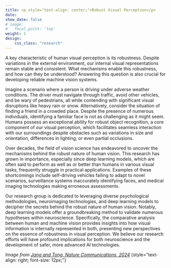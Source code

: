 ```yaml
---
title: <p style="text-align: center;">Robust Visual Perception</p>
date: 
show_date: false
# image:
#   focal_point: 'top'
weight: 1
design:
    css_class: "research"
---
```


A key characteristic of human visual perception is its robustness. Despite variations in the external environment, our internal visual representations remain stable and consistent. What mechanisms enable this robustness, and how can they be understood? Answering this question is also crucial for developing reliable machine vision systems.

<!--more-->

Imagine a scenario where a person is driving under adverse weather conditions. The driver must navigate through traffic, avoid other vehicles, and be wary of pedestrians, all while contending with significant visual disruptions like heavy rain or snow. Alternatively, consider the situation of finding a friend in a crowded place. Despite the presence of numerous individuals, identifying a familiar face is not as challenging as it might seem. Humans possess an exceptional ability for robust object recognition, a core component of our visual perception, which facilitates seamless interaction with our surroundings despite obstacles such as variations in size and orientation, differences in lighting, or even partial occlusions. 

Over decades, the field of vision science has endeavored to uncover the mechanisms behind the robust nature of human vision. This research has grown in importance, especially since deep learning models, which are often said to perform as well as or better than humans in various visual tasks, frequently struggle in practical applications. Examples of these shortcomings include self-driving vehicles failing to adapt to novel scenarios, surveillance systems inaccurately identifying faces, and medical imaging technologies making erroneous assessments. 

Our research group is dedicated to leveraging diverse psychological methodologies, neuroimaging technologies, and deep learning models to decipher the secrets behind the robust nature of human vision. Notably, deep learning models offer a groundbreaking method to validate numerous hypotheses within neuroscience. Specifically, the comparative analysis between human and machine vision provides insights into how visual information is internally represented in both, presenting new perspectives on the essence of robustness in visual perception. We believe our research efforts will have profound implications for both neuroscience and the development of safer, more advanced AI technologies.

_Image from [Jang and Tong, Nature Communications, 2024](https://www.nature.com/articles/s41467-024-45679-0)_
{style="text-align: right; font-size: 12px;"}